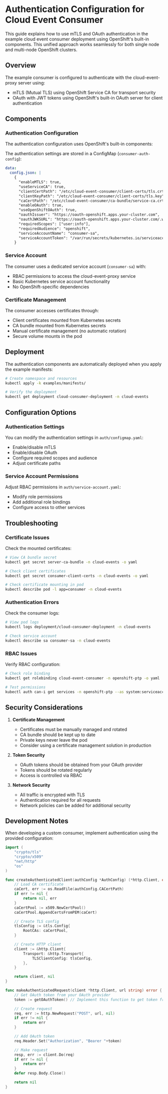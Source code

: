 # Authentication Configuration for Cloud Event Consumer

This guide explains how to use mTLS and OAuth authentication in the example cloud event consumer deployment using OpenShift's built-in components. This unified approach works seamlessly for both single node and multi-node OpenShift clusters.

## Overview

The example consumer is configured to authenticate with the cloud-event-proxy server using:
- mTLS (Mutual TLS) using OpenShift Service CA for transport security
- OAuth with JWT tokens using OpenShift's built-in OAuth server for client authentication

## Components

### Authentication Configuration

The authentication configuration uses OpenShift's built-in components:

The authentication settings are stored in a ConfigMap (`consumer-auth-config`):
```yaml
data:
  config.json: |
    {
      "enableMTLS": true,
      "useServiceCA": true,
      "clientCertPath": "/etc/cloud-event-consumer/client-certs/tls.crt",
      "clientKeyPath": "/etc/cloud-event-consumer/client-certs/tls.key",
      "caCertPath": "/etc/cloud-event-consumer/ca-bundle/service-ca.crt",
      "enableOAuth": true,
      "useOpenShiftOAuth": true,
      "oauthIssuer": "https://oauth-openshift.apps.your-cluster.com",
      "oauthJWKSURL": "https://oauth-openshift.apps.your-cluster.com/.well-known/jwks.json",
      "requiredScopes": ["user:info"],
      "requiredAudience": "openshift",
      "serviceAccountName": "consumer-sa",
      "serviceAccountToken": "/var/run/secrets/kubernetes.io/serviceaccount/token"
    }
```

### Service Account

The consumer uses a dedicated service account (`consumer-sa`) with:
- RBAC permissions to access the cloud-event-proxy service
- Basic Kubernetes service account functionality
- No OpenShift-specific dependencies

### Certificate Management

The consumer accesses certificates through:
- Client certificates mounted from Kubernetes secrets
- CA bundle mounted from Kubernetes secrets
- Manual certificate management (no automatic rotation)
- Secure volume mounts in the pod

## Deployment

The authentication components are automatically deployed when you apply the example manifests:

```bash
# Create namespace and resources
kubectl apply -k examples/manifests/

# Verify the deployment
kubectl get deployment cloud-consumer-deployment -n cloud-events
```

## Configuration Options

### Authentication Settings

You can modify the authentication settings in `auth/configmap.yaml`:
- Enable/disable mTLS
- Enable/disable OAuth
- Configure required scopes and audience
- Adjust certificate paths

### Service Account Permissions

Adjust RBAC permissions in `auth/service-account.yaml`:
- Modify role permissions
- Add additional role bindings
- Configure access to other services

## Troubleshooting

### Certificate Issues

Check the mounted certificates:
```bash
# View CA bundle secret
kubectl get secret server-ca-bundle -n cloud-events -o yaml

# Check client certificates
kubectl get secret consumer-client-certs -n cloud-events -o yaml

# Check certificate mounting in pod
kubectl describe pod -l app=consumer -n cloud-events
```

### Authentication Errors

Check the consumer logs:
```bash
# View pod logs
kubectl logs deployment/cloud-consumer-deployment -n cloud-events

# Check service account
kubectl describe sa consumer-sa -n cloud-events
```

### RBAC Issues

Verify RBAC configuration:
```bash
# Check role binding
kubectl get rolebinding cloud-event-consumer -n openshift-ptp -o yaml

# Test permissions
kubectl auth can-i get services -n openshift-ptp --as system:serviceaccount:cloud-events:consumer-sa
```

## Security Considerations

1. **Certificate Management**
   - Certificates must be manually managed and rotated
   - CA bundle should be kept up to date
   - Private keys never leave the pod
   - Consider using a certificate management solution in production

2. **Token Security**
   - OAuth tokens should be obtained from your OAuth provider
   - Tokens should be rotated regularly
   - Access is controlled via RBAC

3. **Network Security**
   - All traffic is encrypted with TLS
   - Authentication required for all requests
   - Network policies can be added for additional security

## Development Notes

When developing a custom consumer, implement authentication using the provided configuration:

```go
import (
    "crypto/tls"
    "crypto/x509"
    "net/http"
    "os"
)

func createAuthenticatedClient(authConfig *AuthConfig) (*http.Client, error) {
    // Load CA certificate
    caCert, err := os.ReadFile(authConfig.CACertPath)
    if err != nil {
        return nil, err
    }
    caCertPool := x509.NewCertPool()
    caCertPool.AppendCertsFromPEM(caCert)

    // Create TLS config
    tlsConfig := &tls.Config{
        RootCAs: caCertPool,
    }

    // Create HTTP client
    client := &http.Client{
        Transport: &http.Transport{
            TLSClientConfig: tlsConfig,
        },
    }

    return client, nil
}

func makeAuthenticatedRequest(client *http.Client, url string) error {
    // Get OAuth token from your OAuth provider
    token := getOAuthToken() // Implement this function to get token from your OAuth provider

    // Create request
    req, err := http.NewRequest("POST", url, nil)
    if err != nil {
        return err
    }

    // Add OAuth token
    req.Header.Set("Authorization", "Bearer "+token)

    // Make request
    resp, err := client.Do(req)
    if err != nil {
        return err
    }
    defer resp.Body.Close()

    return nil
}
```
